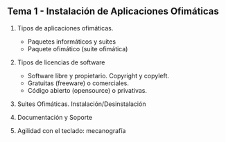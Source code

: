 ## **Tema 1 - Instalación de Aplicaciones Ofimáticas**

1. Tipos de aplicaciones ofimáticas.
	- Paquetes informáticos y suites
	- Paquete ofimático (suite ofimática)

2. Tipos de licencias de software
	- Software libre y propietario. Copyright y copyleft.
	- Gratuitas (freeware) o comerciales.
	- Código abierto (opensource) o privativas.

3. Suites Ofimáticas. Instalación/Desinstalación

4. Documentación y Soporte

5. Agilidad con el teclado: mecanografía

